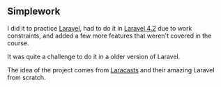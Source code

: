 ## Simplework

I did it to practice [Laravel](https://laravel.com), had to do it in [Laravel 4.2](https://laravel.com/docs/4.2/) due to work constraints, and added a few more features that weren't covered in the course. 

It was quite a challenge to do it in a older version of Laravel.

The idea of the project comes from [Laracasts](https://laracasts.com/series/laravel-6-from-scratch/) and their amazing Laravel from scratch.
